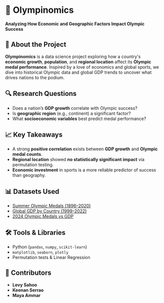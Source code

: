 # 🏅 Olympinomics  
**Analyzing How Economic and Geographic Factors Impact Olympic Success**

## 📌 About the Project  
**Olympinomics** is a data science project exploring how a country's **economic growth**, **population**, and **regional location** affect its **Olympic medal performance**. Inspired by a love of economics and global sports, we dive into historical Olympic data and global GDP trends to uncover what drives nations to the podium.

## 🔍 Research Questions
- Does a nation’s **GDP growth** correlate with Olympic success?
- Is **geographic region** (e.g., continent) a significant factor?
- What **socioeconomic variables** best predict medal performance?

## 📈 Key Takeaways
- A strong **positive correlation** exists between **GDP growth** and **Olympic medal counts**.
- **Regional location** showed **no statistically significant impact** via permutation testing.
- **Economic investment** in sports is a more reliable predictor of success than geography.

## 📊 Datasets Used
- [Summer Olympic Medals (1896–2020)](https://www.kaggle.com/datasets/ramontanoeiro/summer-olympic-medals-1986-2020)  
- [Global GDP by Country (1999–2022)](https://www.kaggle.com/datasets/alejopaullier/-gdp-by-country-1999-2022)  
- [2024 Olympic Medals vs GDP](https://www.kaggle.com/datasets/ernestitus/2024-olympics-medals-vs-gdp)

## 🛠️ Tools & Libraries
- Python (`pandas`, `numpy`, `scikit-learn`)
- `matplotlib`, `seaborn`, `plotly`
- Permutation tests & Linear Regression

## 👥 Contributors
- **Levy Sahoo**  
- **Keenan Serrao**  
- **Maya Ammar**

